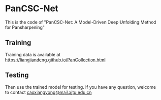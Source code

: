 # PanCSC-Net
This is the code of "PanCSC-Net: A Model-Driven Deep Unfolding Method for Pansharpening"
## Training 
Training data is available at https://liangjiandeng.github.io/PanCollection.html
## Testing
Then use the trained model for testing.
If you have any question, welcome to contact caoxiangyong@mail.xjtu.edu.cn
